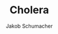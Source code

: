 ---
title: Cholera
layout: post
author: Jakob Schumacher

fortbildung: fortbildung/Cholera.html
aktionen: aktionen/Cholera.html

basisdaten:
  bild: https://upload.wikimedia.org/wikipedia/commons/f/f6/Vibrio_cholerae.jpg
  bildcredits: https://commons.wikimedia.org/wiki/File:Vibrio_cholerae.jpg
  bildautor: Tom Kirn, Ron Taylor, Louisa Howard - Dartmouth Electron Microscope Facility
  kurzbeschreibung: Cholera ist ein vornehmlich über Trinkwasser übertragener Erreger, der eine starke Dehydratation verursacht. In Deutschland werden nur vereinzelt Fälle nachgewiesen.

inhalte:  
# Erregerdaten
  - id: erregername
    text: Die Cholera wird verursacht die das Bekterium Vibrio cholerae 
    kategorie: erregerdaten
  - id: erregertyp
    text: Der Erreger ist ein Bakterium. 
    kategorie: erregerdaten
  - id: erregergruppen
    text: 
    kategorie: erregerdaten
  - id: toxin
    text: Vibrio cholerae produziert das Cholera-Toxin
    kategorie: erregerdaten
  - id: erregergruppenunterschiede
    text: 
    kategorie: erregerdaten hygkowichtig
  - id: saisonalitaet
    text: 
    kategorie: zeiten
    
# Vorkommen
  - id: vorkommen_deu
    text: 1-2 Fälle werden in Deutschland jährlich gemeldet.
    kategorie: vorkommen
    quellename: Survstat
    quelleurl: https://survstat.rki.de/
  - id: vorkommen_welt
    text: Der Erreger kommt insbesondere in Ländern mit niedrigen Hygienestandards bei Trinkwasser vor.
    kategorie: vorkommen
  - id: reservoir
    text: Der Erreger kommt überall in der Umwelt vor, aber nicht in Tieren 
    kategorie: vorkommen
    quellename: Environmental reservoirs of Vibrio cholerae and their role in cholera
    quelleurl: https://www.ncbi.nlm.nih.gov/pubmed/23765995
      
# Zeiten
  - id: inkubationszeit
    text: Die Inkubationszeit beträgt 12 bis 96 Stunden
    kategorie: zeiten 
    quellename: The incubation period of cholera a systematic review. 
    quelleurl: https://www.ncbi.nlm.nih.gov/pmc/articles/PMC3677557/
  - id: inkubationszeit_min
    text: 
    nummer: 0.5
    kategorie: zeiten
  - id: inkubationszeit_max
    text:
    nummer: 4.5
    kategorie: zeiten
  - id: ansteckungszeit_normal
    text: Erkrankte Personen sind eigentlich nicht ansteckend.
    kategorie: zeiten
  - id: ansteckungszeit_lang 
    text: 
    kategorie: zeiten

# Klinik
  - id: symptome
    text: Krankheitszeichen sind Erbrechen und reiswasserartiger Durchfall in großen Mengen.
    kategorie: klinik
  - id: komplikationen
    text: |
      Als Komplikation kann auftreten: Dehydratation
    kategorie: klinik
  - id: krankheitsdauer
    text: 
    kategorie: klinik
  - id: asymptomatik
    text: In etwa 65 von 100 Personen entwickeln keine Krankheitszeichen.
    kategorie: klinik
  - id: letalität
    text: 
    kategorie: klinik

# Übertragungswege
  - id: uebertragungswege
    text: | 
      Der Erreger wird durch Trinkwasser übertragen. 
    kategorie: uebertragungswege hygkowichtig

# Meldung
  - varname: IFSG_6_1_2
  - varname: IFSG_7
  - varname: IFSG_34 

aktionsbausteine:
  - varname: IFSG12
  - varname: GETINFO
  - varname: UEBERMITTLUNG
  - varname: AUSBRUCHSUNTERSUCHUNG
  - varname: UNTERRICHTUNG_GA
  - varname: TV34
  - varname: TV42
  - varname: ESSENAUFREISEN
  
interview:     
  - varname: KRANKHEITSZEICHEN
  - varname: ERKRANKUNGSBEGINN
  - varname: AUSLANDSAUFENTHALT
  - varname: HOSPITALISIERUNG
  - varname: AUSBRUCHSABKLAERUNG
  - varname: KONTAKTIN33
  - varname: IN33EINRICHTUNG
  - varname: IN36EINRICHTUNG
  - varname: LEBENSMITTELARBEIT


    
quellen:
  - name: European center for diesease control (englisch)
    webseite: https://www.ecdc.europa.eu/en/cholera
  - name: Wikipedia-Eintrag
    webseite: https://de.wikipedia.org/wiki/Cholera
  - name: US-Center for diesease control (englisch)
    webseite: https://www.cdc.gov/cholera/
  - name: Pubmed - Sammlung wissenschaftlicher Publikationen (englisch)
    webseite: https://www.ncbi.nlm.nih.gov/pubmed?term=%22Cholera%22%5BMesh%5D
---